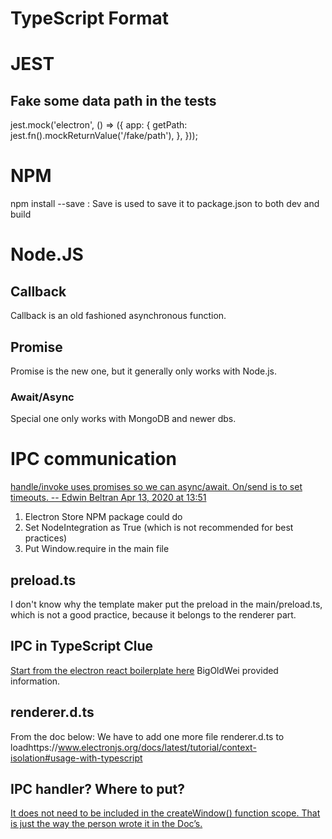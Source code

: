 # TypeScript Format

# JEST
## Fake some data path in the tests
jest.mock('electron', () => ({
  app: {
    getPath: jest.fn().mockReturnValue('/fake/path'),
  },
}));

# NPM
npm install --save : Save is used to save it to package.json to both dev and build

# Node.JS
## Callback
Callback is an old fashioned asynchronous function. 

## Promise
Promise is the new one, but it generally only works with Node.js. 
### Await/Async
Special one only works with MongoDB and newer dbs. 

# IPC communication
[handle/invoke uses promises so we can async/await. On/send is to set timeouts. -- Edwin Beltran Apr 13, 2020 at 13:51](https://stackoverflow.com/questions/59889729/what-is-the-difference-between-ipc-send-on-and-invoke-handle-in-electron)
1. Electron Store NPM package could do
2. Set NodeIntegration as True (which is not recommended for best practices)
3. Put Window.require in the main file 
## preload.ts
I don't know why the template maker put the preload in the main/preload.ts, which is not a good practice, because it belongs to the renderer part. 
## IPC in TypeScript Clue
[Start from the electron react boilerplate here](https://github.com/electron-react-boilerplate/electron-react-boilerplate/issues/3016)
BigOldWei provided information. 
## renderer.d.ts
From the doc below: We have to add one more file renderer.d.ts to loadhttps://www.electronjs.org/docs/latest/tutorial/context-isolation#usage-with-typescript
## IPC handler? Where to put? 
[It does not need to be included in the createWindow() function scope. That is just the way the person wrote it in the Doc’s.](https://stackoverflow.com/questions/71266876/is-there-a-reason-they-put-the-ipcmain-on-event-listener-inside-the-createwind)
